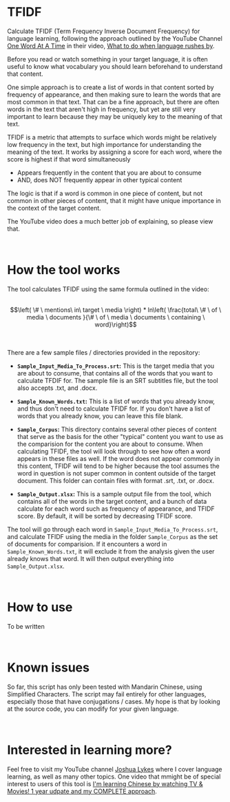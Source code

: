 # TFIDF

Calculate TFIDF (Term Frequency Inverse Document Frequency) for language learning, following the approach outlined by the YouTube Channel [One Word At A Time](https://www.youtube.com/@OneWordataTime1) in their video, [What to do when language rushes by](https://www.youtube.com/watch?v=hJyJ7DLmSfQ).

Before you read or watch something in your target language, it is often useful to know what vocabulary you should learn beforehand to understand that content. 

One simple approach is to create a list of words in that content sorted by frequency of appearance, and then making sure to learn the words that are most common in that text. That can be a fine approach, but there are often words in the text that aren't high in frequency, but yet are still very important to learn because they may be uniquely key to the meaning of that text. 

TFIDF is a metric that attempts to surface which words might be relatively low frequency in the text, but high importance for understanding the meaning of the text. It works by assigning a score for each word, where the score is highest if that word simultaneously

* Appears frequently in the content that you are about to consume
* AND, does NOT frequently appear in other typical content

The logic is that if a word is common in one piece of content, but not common in other pieces of content, that it might have unique importance in the context of the target content. 

The YouTube video does a much better job of explaining, so please view that. 

<br>

# How the tool works

The tool calculates TFIDF using the same formula outlined in the video: <br><br>

```math
\left( \# \ mentions\ in\ target \ media \right) * ln\left( \frac{total\ \# \ of \ media \ documents }{\# \ of \ media \ documents \ containing \ word}\right)
```
<br><br>
There are a few sample files / directories provided in the repository:

* **`Sample_Input_Media_To_Process.srt`:** This is the target media that you are about to consume, that contains all of the words that you want to calculate TFDIF for. The sample file is an SRT subtitles file, but the tool also accepts .txt, and .docx. 

* **`Sample_Known_Words.txt`:** This is a list of words that you already know, and thus don't need to calculate TFIDF for. If you don't have a list of words that you already know, you can leave this file blank.

* **`Sample_Corpus`:** This directory contains several other pieces of content that serve as the basis for the other "typical" content you want to use as the comparision for the content you are about to consume. When calculating TFIDF, the tool will look through to see how often a word appears in these files as well. If the word does not appear commonly in this content, TFIDF will tend to be higher because the tool assumes the word in question is not super common in content outside of the target document. This folder can contain files with format .srt, .txt, or .docx.

* **`Sample_Output.xlsx`:** This is a sample output file from the tool, which contains all of the words in the target content, and a bunch of data calculate for each word such as frequency of appearance, and TFIDF score. By default, it will be sorted by decreasing TFIDF score.


The tool will go through each word in `Sample_Input_Media_To_Process.srt`, and calculate TFIDF using the media in the folder `Sample_Corpus` as the set of documents for comparision. If it encounters a word in `Sample_Known_Words.txt`, it will exclude it from the analysis given the user already knows that word. It will then output everything into `Sample_Output.xlsx`. 

<br>

# How to use

To be written

<br>

# Known issues

So far, this script has only been tested with Mandarin Chinese, using Simplified Characters. The script may fail entirely for other languages, especially those that have conjugations / cases. My hope is that by looking at the source code, you can modify for your given language.

<br>

# Interested in learning more?

Feel free to visit my YouTube channel [Joshua Lykes](https://www.youtube.com/@jlykes) where I cover language learning, as well as many other topics. One video that mmight be of special interest to users of this tool is [I'm learning Chinese by watching TV & Movies! 1 year udpate and my COMPLETE approach](https://youtu.be/xf_TvlGaYfQ?si=LfoVyqHYMp0oOFiz).